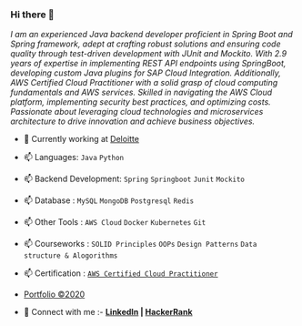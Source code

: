 ### Hi there 👋

*I am an experienced Java backend developer proficient in Spring Boot and Spring framework, adept at crafting robust solutions and ensuring code quality through test-driven development with JUnit and Mockito. With 2.9 years of expertise in implementing REST API endpoints using SpringBoot, developing custom Java plugins for SAP Cloud Integration. Additionally, AWS Certified Cloud Practitioner with a solid grasp of cloud computing fundamentals and AWS services. Skilled in navigating the AWS Cloud platform, implementing security best practices, and optimizing costs. Passionate about leveraging cloud technologies and microservices architecture to drive innovation and achieve business objectives.*
<!--
**sambit77/sambit77** is a ✨ _special_ ✨ repository because its `README.md` (this file) appears on your GitHub profile.

Here are some ideas to get you started:

- 🔭 I’m currently working on ...
- 🌱 I’m currently learning ...
- 👯 I’m looking to collaborate on ...
- 🤔 I’m looking for help with ...
- 💬 Ask me about ...
- 📫 How to reach me: ...
- 😄 Pronouns: ...
- ⚡ Fun fact: ...
-->
- 🔭 Currently working at [Deloitte](https://www2.deloitte.com/ui/en.html)
- 📫 Languages: `Java` `Python`
- 📫 Backend Development: `Spring` `Springboot` `Junit` `Mockito`
- 📫 Database : `MySQL` `MongoDB` `Postgresql` `Redis`
- 📫 Other Tools : `AWS Cloud` `Docker` `Kubernetes` `Git`
- 📫 Courseworks : `SOLID Principles` `OOPs` `Design Patterns` `Data structure & Alogorithms`
- 📫 Certification : [`AWS Certified Cloud Practitioner`](https://www.credly.com/badges/12fe1cfa-e746-470d-83ed-c19ef0d74b36/linked_in_profile)

- [Portfolio ©2020](https://sambit-pradhan.netlify.app/)
- 💬 Connect with me :- __[LinkedIn](https://www.linkedin.com/in/sambit77/) | [HackerRank](https://www.hackerrank.com/sambit7)__
